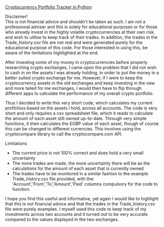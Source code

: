 <u>Cryptocurrency Portfolio Tracker in Python</u>

Disclaimer!
<br>This is not financial advice and shouldn't be taken as such. I am not a professional adviser and this is solely for educational purposes or for those who already invest in the highly volatile cryptocurrencies at their own risk, and wish to utilise to keep track of their trades. In addition, the trades in the Trade_history.csv file are not real and were generated purely for the educational purpose of this code. For those interested in using this, be aware of the limitations highlighted at the end.

After investing some of my money in cryptocurrencies before properly researching crypto exchanges, I came upon the problem that I did not wish to cash in on the assets I was already holding, in order to put the money in a better suited crypto exchange for me. However, if I were to keep the cryptocurrency assets in the old exchanges and keep investing in the new and more tailed for me exchanges, I would then have to flip through different apps to calculate the performance of my overall crypto portfolio.

Thus I decided to write this very short code, which calculates my current profit/loss based on the assets I hold, across all accounts. The code is very short and only requires a csv spreadsheet file, which it reads to calculate the amount of each asset still owned up-to-date. Through very simple functions, it then calculates the £GBP value of each asset, though of course this can be changed to different currencies. This involves using the cryptocompare library to call the cryptocompare.com API.

Limitations
- The current price is not 100% correct and does hold a very small uncertainty
- The more trades are made, the more uncertainty there will be as the calculations for the amount of each asset that is currently owned
- The trades have to be monitored in a similar fashion to the example Trade_history.csv file provided, with the: 'Account','From','To','Amount','Paid' columns compulsory for the code to function.

I hope you find this useful and informative, yet again I would like to highlight that this is not financial advice and that the trades in the Trade_history.csv file were purely examples. I myself used this code to keep track of my investments across two accounts and it turned out to be very accurate compared to the values displayed in the two exchanges.

